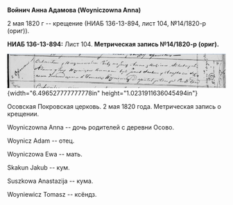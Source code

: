 **Войнич Анна Адамова (Woyniczowna Anna)**

2 мая 1820 г -- крещение (НИАБ 136-13-894, лист 104, №14/1820-р (ориг)).

**НИАБ 136-13-894:** Лист 104. **Метрическая запись №14/1820-р (ориг).**

![](./media/ba2798d6c996243c35e474d773293876c01a06b3.png){width="6.496527777777778in"
height="1.0231911636045494in"}

Осовская Покровская церковь. 2 мая 1820 года. Метрическая запись о
крещении.

Woyniczowna Anna -- дочь родителей с деревни Осовo.

Woynicz Adam -- отец.

Woyniczowa Ewa -- мать.

Skakun Jakub -- кум.

Suszkowa Anastazija -- кума.

Woyniewicz Tomasz -- ксёндз.

